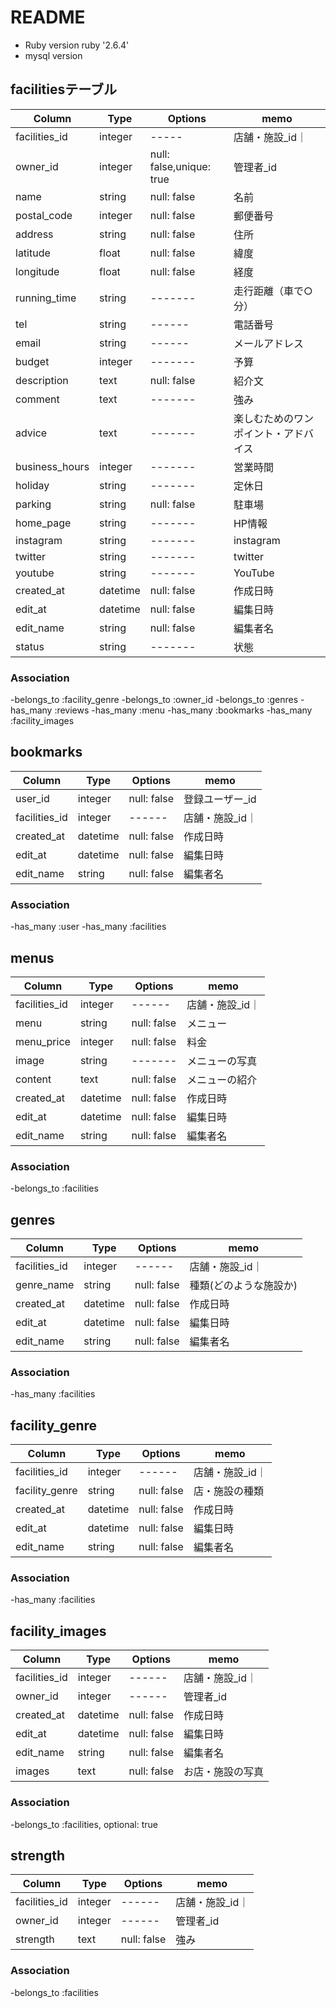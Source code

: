 # README
* Ruby version
  ruby '2.6.4'
* mysql version

## facilitiesテーブル
|Column|Type|Options|memo|
|------|----|-------|----|
|facilities_id|integer|-----|店舗・施設_id｜
|owner_id|integer|null: false,unique: true|管理者_id|
|name|string|null: false|名前|
|postal_code|integer|null: false|郵便番号|
|address|string|null: false|住所|
|latitude|float|null: false|緯度|
|longitude|float|null: false|経度|
|running_time|string|-------|走行距離（車で○分）|
|tel|string|------|電話番号|
|email|string|------|メールアドレス|
|budget|integer|-------|予算|
|description|text|null: false|紹介文|
|comment|text|-------|強み|
|advice|text|-------|楽しむためのワンポイント・アドバイス|
|business_hours|integer|-------|営業時間|
|holiday|string|-------|定休日|
|parking|string|null: false|駐車場|
|home_page|string|-------|HP情報|
|instagram|string|-------|instagram|
|twitter|string|-------|twitter|
|youtube|string|-------|YouTube|
|created_at|datetime|null: false|作成日時|
|edit_at|datetime|null: false|編集日時|
|edit_name|string|null: false|編集者名|
|status|string|-------|状態|
### Association
-belongs_to :facility_genre
-belongs_to :owner_id
-belongs_to :genres
-has_many :reviews
-has_many :menu
-has_many :bookmarks
-has_many :facility_images

## bookmarks
|Column|Type|Options|memo|
|------|----|-------|----|
|user_id|integer|null: false|登録ユーザー_id|
|facilities_id|integer|------|店舗・施設_id｜
|created_at|datetime|null: false|作成日時|
|edit_at|datetime|null: false|編集日時|
|edit_name|string|null: false|編集者名|
### Association
-has_many :user
-has_many :facilities

## menus
|Column|Type|Options|memo|
|------|----|-------|----|
|facilities_id|integer|------|店舗・施設_id｜
|menu|string|null: false|メニュー|
|menu_price|integer|null: false|料金|
|image|string|-------|メニューの写真|
|content|text|null: false|メニューの紹介|
|created_at|datetime|null: false|作成日時|
|edit_at|datetime|null: false|編集日時|
|edit_name|string|null: false|編集者名|
### Association
-belongs_to :facilities

## genres
|Column|Type|Options|memo|
|------|----|-------|----|
|facilities_id|integer|------|店舗・施設_id｜
|genre_name|string|null: false|種類(どのような施設か)|
|created_at|datetime|null: false|作成日時|
|edit_at|datetime|null: false|編集日時|
|edit_name|string|null: false|編集者名|
### Association
-has_many :facilities

## facility_genre
|Column|Type|Options|memo|
|------|----|-------|----|
|facilities_id|integer|------|店舗・施設_id｜
|facility_genre|string|null: false|店・施設の種類|
|created_at|datetime|null: false|作成日時|
|edit_at|datetime|null: false|編集日時|
|edit_name|string|null: false|編集者名|
### Association
-has_many :facilities




## facility_images
|Column|Type|Options|memo|
|------|----|-------|----|
|facilities_id|integer|------|店舗・施設_id｜
|owner_id|integer|------|管理者_id|
|created_at|datetime|null: false|作成日時|
|edit_at|datetime|null: false|編集日時|
|edit_name|string|null: false|編集者名|
|images|text|null: false|お店・施設の写真|
### Association
-belongs_to :facilities, optional: true

## strength
|Column|Type|Options|memo|
|------|----|-------|----|
|facilities_id|integer|------|店舗・施設_id｜
|owner_id|integer|------|管理者_id|
|strength|text|null: false|強み|
### Association
-belongs_to :facilities
  
<!-- 後回しにする機能 -->
<!-- ## reviews
|Column|Type|Options|memo|
|------|----|-------|----|
|user_id|integer|null: false|登録ユーザー_id|
|store_id|integer|--------|店舗_id｜
|gourmet_id|integer|-------|施設_id｜
|content|text|null: false|口コミ|
### Association
-belongs_to :user
-belongs_to :facilities

## coupons
|Column|Type|Options|memo|
|------|----|-------|----|
|coupon_id|integer|null: false|クーポン情報|
|store_id|integer|null: false|店舗_id|
|content|text|-------|クーポン詳細|
|image_url|string|-------|クーポン画像|

 -->
